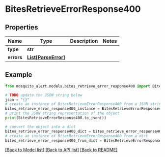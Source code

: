 # BitesRetrieveErrorResponse400


## Properties

Name | Type | Description | Notes
------------ | ------------- | ------------- | -------------
**type** | **str** |  | 
**errors** | [**List[ParseError]**](ParseError.md) |  | 

## Example

```python
from mosquito_alert.models.bites_retrieve_error_response400 import BitesRetrieveErrorResponse400

# TODO update the JSON string below
json = "{}"
# create an instance of BitesRetrieveErrorResponse400 from a JSON string
bites_retrieve_error_response400_instance = BitesRetrieveErrorResponse400.from_json(json)
# print the JSON string representation of the object
print(BitesRetrieveErrorResponse400.to_json())

# convert the object into a dict
bites_retrieve_error_response400_dict = bites_retrieve_error_response400_instance.to_dict()
# create an instance of BitesRetrieveErrorResponse400 from a dict
bites_retrieve_error_response400_from_dict = BitesRetrieveErrorResponse400.from_dict(bites_retrieve_error_response400_dict)
```
[[Back to Model list]](../README.md#documentation-for-models) [[Back to API list]](../README.md#documentation-for-api-endpoints) [[Back to README]](../README.md)


